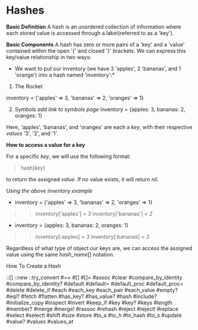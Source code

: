 Hashes
======

**Basic Definition**
A hash is an unordered collection of information where each stored value is accessed through a label(referred to as a 'key').


**Basic Components**
A hash has zero or more pairs of a 'key' and a 'value' contained within the open '{' and closed '}' brackets. We can express this key/value relationship in two ways: 

* We want to put our inventory (we have 3 'apples', 2 'bananas', and 1 'orange') into a hash named 'inventory':* 

1. The Rocket

inventory = {'apples' => 3, 'bananas' => 2, 'oranges' => 1}

2. Symbols
*add link to symbols page*
inventory = {apples: 3, bananas: 2, oranges: 1}

Here, 'apples', 'bananas', and 'oranges' are each a *key*, with their respective *values* '3', '2', and '1'.

**How to access a value for a key** 

For a specific *key*, we will use the following format:

> hash[*key*]

to return the assigned *value*. If no value exists, it will return *nil*.

*Using the above inventory example*

* inventory = {'apples' => 3, 'bananas' => 2, 'oranges' => 1}

> > inventory['apples'] *= 3*
> > inventory['bananas'] *= 2*

* inventory = {apples: 3, bananas: 2, oranges: 1}

> > inventory[:apples] *= 3*
> > inventory[:bananas] *= 3*

Regardless of what type of object our keys are, we can access the assigned value using the same *hash_name*[] notation.

How To Create a Hash

::[]
::new
::try_convert
#==
#[]
#[]=
#assoc
#clear
#compare_by_identity
#compare_by_identity?
#default
#default=
#default_proc
#default_proc=
#delete
#delete_if
#each
#each_key
#each_pair
#each_value
#empty?
#eql?
#fetch
#flatten
#has_key?
#has_value?
#hash
#include?
#initialize_copy
#inspect
#invert
#keep_if
#key
#key?
#keys
#length
#member?
#merge
#merge!
#rassoc
#rehash
#reject
#reject!
#replace
#select
#select!
#shift
#size
#store
#to_a
#to_h
#to_hash
#to_s
#update
#value?
#values
#values_at
